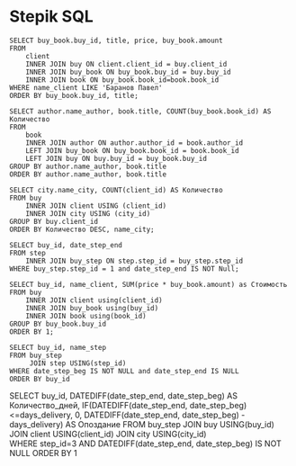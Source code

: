 # Stepik SQL
```
SELECT buy_book.buy_id, title, price, buy_book.amount
FROM 
    client 
    INNER JOIN buy ON client.client_id = buy.client_id
    INNER JOIN buy_book ON buy_book.buy_id = buy.buy_id
    INNER JOIN book ON buy_book.book_id=book.book_id
WHERE name_client LIKE 'Баранов Павел'
ORDER BY buy_book.buy_id, title;
```
```
SELECT author.name_author, book.title, COUNT(buy_book.book_id) AS Количество
FROM
    book
    INNER JOIN author ON author.author_id = book.author_id
    LEFT JOIN buy_book ON buy_book.book_id = book.book_id
    LEFT JOIN buy ON buy.buy_id = buy_book.buy_id
GROUP BY author.name_author, book.title
ORDER BY author.name_author, book.title
```

```
SELECT city.name_city, COUNT(client_id) AS Количество
FROM buy
    INNER JOIN client USING (client_id)
    INNER JOIN city USING (city_id)
GROUP BY buy.client_id
ORDER BY Количество DESC, name_city;
```
```
SELECT buy_id, date_step_end 
FROM step
    INNER JOIN buy_step ON step.step_id = buy_step.step_id
WHERE buy_step.step_id = 1 and date_step_end IS NOT Null;
```
```
SELECT buy_id, name_client, SUM(price * buy_book.amount) as Стоимость
FROM buy
    INNER JOIN client using(client_id)
    INNER JOIN buy_book using(buy_id)
    INNER JOIN book using(book_id)
GROUP BY buy_book.buy_id
ORDER BY 1;
```

```
SELECT buy_id, name_step
FROM buy_step
     JOIN step USING(step_id)
WHERE date_step_beg IS NOT NULL and date_step_end IS NULL
ORDER BY buy_id
```

SELECT buy_id, DATEDIFF(date_step_end, date_step_beg) AS Количество_дней, 
        IF(DATEDIFF(date_step_end, date_step_beg)<=days_delivery, 0, DATEDIFF(date_step_end, date_step_beg) -               days_delivery) AS Опоздание
FROM buy_step JOIN buy USING(buy_id)
              JOIN client USING(client_id)
              JOIN city USING(city_id)              
WHERE step_id=3 AND DATEDIFF(date_step_end, date_step_beg) IS NOT NULL
ORDER BY 1




















